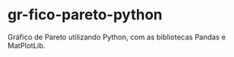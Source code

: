# gr-fico-pareto-python
Gráfico de Pareto utilizando Python, com as bibliotecas Pandas e MatPlotLib.

